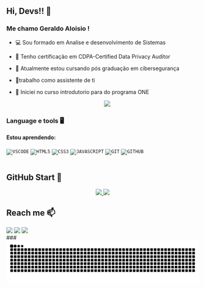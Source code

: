 ## Hi, Devs!! 👋
### Me chamo Geraldo Aloisio !
- 💻 Sou formado em Analise e desenvolvimento de Sistemas
- 🔐 Tenho certificação em CDPA-Certified Data Privacy Auditor
- 🔐 Atualmente estou cursando pós graduação em cibersegurança
- 🔧trabalho como assistente de ti
- 🚀 Iniciei no curso introdutorio para do programa ONE

  <p align="center">
  <img src="https://i.gifer.com/S0S.gif" width="350">
</p>
  
### Language e tools 🖥️ 
#### Estou aprendendo:
<code><img width="40px" src="https://cdn.jsdelivr.net/gh/devicons/devicon/icons/vscode/vscode-original.svg" title = "VSCODE"/></code>
<code><img width="40px" src="https://cdn.jsdelivr.net/gh/devicons/devicon/icons/html5/html5-original-wordmark.svg" title = "HTML5"/></code>
<code><img width="40px" src="https://cdn.jsdelivr.net/gh/devicons/devicon/icons/css3/css3-original-wordmark.svg" title = "CSS3"/></code>
<code><img width="40px" src="https://cdn.jsdelivr.net/gh/devicons/devicon/icons/javascript/javascript-original.svg" title = "JAVASCRIPT"/></code>
<code><img width="40px" src="https://cdn.jsdelivr.net/gh/devicons/devicon/icons/git/git-original.svg" title = "GIT"/></code>
<code><img width="40px" src="https://cdn.jsdelivr.net/gh/devicons/devicon/icons/github/github-original.svg" title = "GITHUB"/></code>
</br>
</br>

## GitHub Start 🚀
<p align="center">
<a href="https://github.com/AloisioKell">
  <img height="180em" src="https://github-readme-stats-eight-theta.vercel.app/api?username=AloisioKell&show_icons=true&theme=algolia&include_all_commits=true&count_private=true"/>
  <img height="180em" src="https://github-readme-stats-eight-theta.vercel.app/api/top-langs/?username=AloisioKell&layout=compact&langs_count=8&theme=algolia"/>
</a>
</p>

## Reach me 📫 
<div>
<a href="https://instagram.com/aloisio_kell" target="_blank"><img loading="lazy" src="https://img.shields.io/badge/-Instagram-%23E4405F?style=for-the-badge&logo=instagram&logoColor=white" target="_blank"></a>
<a href = "mailto:aloisiokle2@gmail.com"><img loading="lazy" src="https://img.shields.io/badge/Gmail-D14836?style=for-the-badge&logo=gmail&logoColor=white" target="_blank"></a>
<a href="https://www.linkedin.com/in/geraldo-aloisio" target="_blank"><img loading="lazy" src="https://img.shields.io/badge/-LinkedIn-%230077B5?style=for-the-badge&logo=linkedin&logoColor=white" target="_blank"></a>   
</div>
###
<img src="https://raw.githubusercontent.com/Aloisiokell/Aloisiokell/output/snake.svg" alt="Snake animation" />

###
